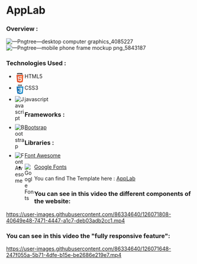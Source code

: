 # AppLab
### Overview :

![—Pngtree—desktop computer graphics_4085227](https://user-images.githubusercontent.com/86334640/126885842-7a854aa8-3443-448b-a566-b3a68a5e6551.png)
![—Pngtree—mobile phone frame mockup png_5843187](https://user-images.githubusercontent.com/86334640/126885845-d536da7e-b357-4e45-b467-f10f453a6c7a.png)




### Technologies Used : 
* [<img align="left" alt="HTML5" width="26px" src="https://raw.githubusercontent.com/github/explore/80688e429a7d4ef2fca1e82350fe8e3517d3494d/topics/html/html.png" />]()HTML5
 
* [<img align="left" alt="CSS3" width="26px" src="https://raw.githubusercontent.com/github/explore/80688e429a7d4ef2fca1e82350fe8e3517d3494d/topics/css/css.png" />]()CSS3

* [<img align="left" alt="Javascript" width="26px" src="https://user-images.githubusercontent.com/86334640/125635046-a7e97a85-564a-4337-a5b8-c18f9cc0aedb.png" />]()javascript


### Frameworks : 
* [<img align="left" alt="Bootstrap" width="26px" src="https://cdn.worldvectorlogo.com/logos/bootstrap-4.svg" />]()[Bootsrap](https://getbootstrap.com/)

### Libraries : 
* [<img align="left" alt="Font Awesome" width="26px" src="https://www.drupal.org/files/project-images/font_awesome_logo.png" />]()[Font Awesome](https://fontawesome.com/)

* [<img align="left" alt="Google Fonts" width="26px" src="https://user-images.githubusercontent.com/86334640/125142726-b52caa00-e118-11eb-829b-c14afb33c4e1.png" />]()[Google Fonts](https://fonts.google.com/)

You can find The Template here : [AppLab](https://github.com/Houssem-Ousji/AppLab/blob/main/Home_page.png)


### You can see in this video the different components of the website:



https://user-images.githubusercontent.com/86334640/126071808-40649e48-7471-4447-a1c7-deb03adb2cc1.mp4



### You can see in this video the "fully responsive feature":


https://user-images.githubusercontent.com/86334640/126071648-247f055a-5b71-4dfe-b15e-be2686e219e7.mp4



